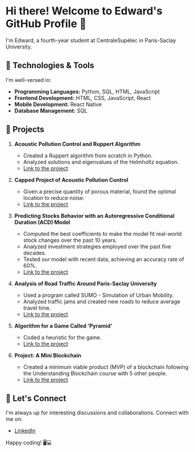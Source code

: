 # Hi there! Welcome to Edward's GitHub Profile 👋

I'm Edward, a fourth-year student at CentraleSupélec in Paris-Saclay University.

## 🔧 Technologies & Tools

I'm well-versed in:

- **Programming Languages:** Python, SQL, HTML, JavaScript
- **Frontend Development:** HTML, CSS, JavaScript, React
- **Mobile Development:** React Native
- **Database Management:** SQL

## 🚀 Projects

1. **Acoustic Pollution Control and Ruppert Algorithm**
   - Created a Ruppert algorithm from scratch in Python.
   - Analyzed solutions and eigenvalues of the Helmholtz equation.
   - [Link to the project](link)

2. **Capped Project of Acoustic Pollution Control**
   - Given a precise quantity of porous material, found the optimal location to reduce noise.
   - [Link to the project](link)

3. **Predicting Stocks Behavior with an Autoregressive Conditional Duration (ACD) Model**
   - Computed the best coefficients to make the model fit real-world stock changes over the past 10 years.
   - Analyzed investment strategies employed over the past five decades.
   - Tested our model with recent data, achieving an accuracy rate of 60%.
   - [Link to the project](link)

4. **Analysis of Road Traffic Around Paris-Saclay University**
   - Used a program called SUMO - Simulation of Urban Mobility.
   - Analyzed traffic jams and created new roads to reduce average travel time.
   - [Link to the project](link)

5. **Algorithm for a Game Called 'Pyramid'**
   - Coded a heuristic for the game.
   - [Link to the project](link)

6. **Project: A Mini Blockchain**
   - Created a minimum viable product (MVP) of a blockchain following the Understanding Blockchain course with 5 other people.
   - [Link to the project](link)

## 💬 Let's Connect

I'm always up for interesting discussions and collaborations. Connect with me on:

- [LinkedIn](https://www.linkedin.com/in/edward-lucyszyn-896717247/)

Happy coding! 🖥️💻
